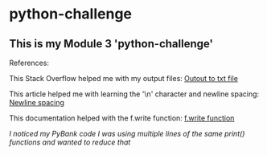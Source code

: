 # python-challenge

## This is my Module 3 'python-challenge'


References: 

This Stack Overflow helped me with my output files:
[Outout to txt file](https://stackoverflow.com/questions/36571560/directing-print-output-to-a-txt-file)

This article helped me with learning the '\n' character and newline spacing:
[Newline spacing](https://www.codingdeeply.com/add-space-between-lines-in-python/?expand_article=1)

This documentation helped with the f.write function:
[f.write function](https://docs.python.org/3/tutorial/inputoutput.html) 

*I noticed my PyBank code I was using multiple lines of the same print() functions and wanted to reduce that*
